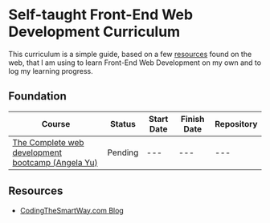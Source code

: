 # Self-taught Front-End Web Development Curriculum

This curriculum is a simple guide, based on a few [resources](#resources) found on the web, that I am using to learn Front-End Web Development on my own and to log my learning progress.

## Foundation

| Course | Status | Start Date | Finish Date | Repository
-------- | ------ | ---------- | ----------- | ----------
[The Complete web development bootcamp (Angela Yu)](https://www.udemy.com/course/the-complete-web-development-bootcamp) | Pending | --- | --- | ---

## Resources

* [CodingTheSmartWay.com Blog](https://medium.com/codingthesmartway-com-blog/the-2019-roadmap-to-fullstack-web-development-1bba67a54ae8)
